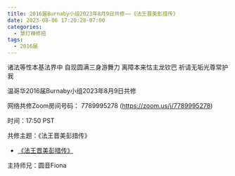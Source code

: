 ```yaml
---
title: 2016届Burnaby小组2023年8月9日共修——《法王晋美彭措传》
date: 2023-08-06 17:20:28-07:00
categories:
  - 慧灯禅修班
tags:
  - 2016届
---
```

诸法等性本基法界中 自现圆满三身游舞力 离障本来怙主龙钦巴 祈请无垢光尊常护我

温哥华2016届Burnaby小组2023年8月9日共修

网络共修Zoom房间号码： 7789995278 (<https://zoom.us/j/7789995278>)

时间：17:50 PST

共修主题：《法王晋美彭措传》
* [《法王晋美彭措传》](https://f.huidengchanxiu.net/hdv/d/《法王晋美彭措传》.pdf)

主持师兄：圆音Fiona